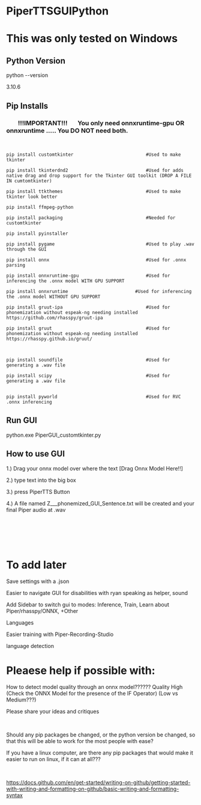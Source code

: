 












# PiperTTSGUIPython


# This was only tested on Windows


## Python Version
python --version

3.10.6

## Pip Installs
### &nbsp; &nbsp; &nbsp; &nbsp; !!!IMPORTANT!!! &nbsp; &nbsp; &nbsp; You only need onnxruntime-gpu OR onnxruntime ..... You DO NOT need both.
<br />

```
pip install	customtkinter							#Used to make tkinter

pip install tkinterdnd2								#Used for adds native drag and drop support for the Tkinter GUI toolkit (DROP A FILE IN cumtomtkinter)

pip install	ttkthemes								#Used to make tkinter look better

pip install ffmpeg-python

pip install packaging								#Needed for customtkinter

pip install pyinstaller

pip install pygame									#Used to play .wav through the GUI

pip	install	onnx									#Used for .onnx parsing

pip install onnxruntime-gpu							#Used for inferencing the .onnx model WITH GPU SUPPORT

pip install onnxruntime							#Used for inferencing the .onnx model WITHOUT GPU SUPPORT

pip install gruut-ipa								#Used for phonemization without espeak-ng needing installed			https://github.com/rhasspy/gruut-ipa

pip install gruut									#Used for phonemization without espeak-ng needing installed			https://rhasspy.github.io/gruut/



pip install soundfile								#Used for generating a .wav file

pip install scipy									#Used for generating a .wav file


pip install pyworld									#Used for RVC .onnx inferencing
```



## Run GUI
python.exe PiperGUI_customtkinter.py

## How to use GUI
1.) Drag your onnx model over where the text [Drag Onnx Model Here!!]

2.) type text into the big box

3.) press PiperTTS Button

4.) A file named Z___phonemized_GUI_Sentence.txt will be created and your final Piper audio at .wav

<br />
<br />
<br />
<br />

# To add later
Save settings with a .json

Easier to navigate GUI for disabilities with ryan speaking as helper, sound

Add Sidebar to switch gui to modes: Inference, Train, Learn about Piper/rhasspy/ONNX, +Other

Languages



Easier training with Piper-Recording-Studio


language detection

# Pleaese help if possible with:

How to detect model quality through an onnx model??????  Quality High (Check the ONNX Model for the presence of the IF Operator) (Low vs Medium???)

Please share your ideas and critiques



<br />

Should any pip packages be changed, or the python version be changed, so that this will be able to work for the most people with ease?

If you have a linux computer, are there any pip packages that would make it easier to run on linux, if it can at all???

<br />

https://docs.github.com/en/get-started/writing-on-github/getting-started-with-writing-and-formatting-on-github/basic-writing-and-formatting-syntax
